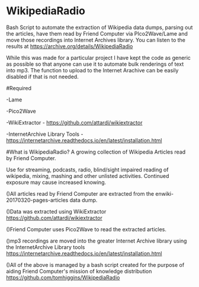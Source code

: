 # WikipediaRadio
Bash Script to automate the  extraction of Wikipedia data dumps, parsing out the articles, have them read by Friend Computer via PIco2Wave/Lame and move those recordings into Internet Archives library. 
You can listen to the results at https://archive.org/details/WikipediaRadio

While this was made for a particular project I have kept the code as generic as possible so that anyone can use it to automate 
bulk renderings of text into mp3. The function to upload to the Internet Arachive can be easily disabled if that is not needed. 


#Required 

-Lame

-Pico2Wave

-WikiExtractor -  https://github.com/attardi/wikiextractor 

-InternetArchive Library Tools - https://internetarchive.readthedocs.io/en/latest/installation.html


#What is WikipediaRadio?
A growing collection of Wikipedia Articles read by Friend Computer. 


Use for streaming, podcasts, radio, blind/sight impaired reading of wikipedia, mixing, mashing and other unlisted activities. Continued exposure may cause increased knowing. 

()All articles read by Friend Computer are extracted from the  enwiki-20170320-pages-articles data dump. 

()Data was extracted using WikiExtractor https://github.com/attardi/wikiextractor 

()Friend Computer uses Pico2Wave to read the extracted articles.

()mp3 recordings are moved into the greater Internet Archive library using the InternetArchive Library tools https://internetarchive.readthedocs.io/en/latest/installation.html

()All of the above is managed by a bash script created for the purpose of aiding Friend Computer's mission of knowledge distribution  https://github.com/tomhiggins/WikipediaRadio
